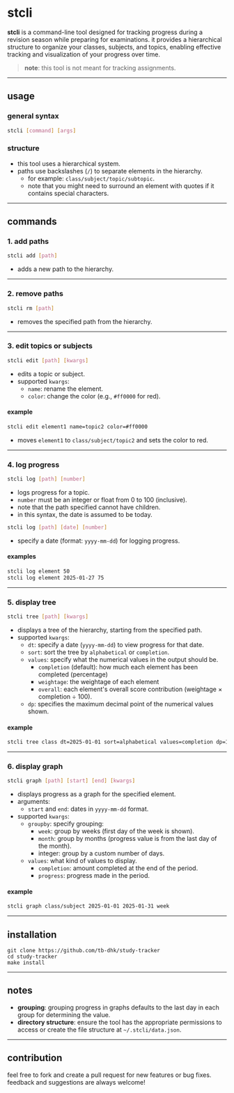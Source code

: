 # stcli

**stcli** is a command-line tool designed for tracking progress during a revision season while preparing for examinations. it provides a hierarchical structure to organize your classes, subjects, and topics, enabling effective tracking and visualization of your progress over time.

> **note**: this tool is not meant for tracking assignments.

---

## usage

### general syntax
```bash
stcli [command] [args]
```

### structure 
- this tool uses a hierarchical system.
- paths use backslashes (`/`) to separate elements in the hierarchy.  
  - for example: `class/subject/topic/subtopic`.
  - note that you might need to surround an element with quotes if it contains special characters.

---

## commands

### 1. **add paths**
```bash
stcli add [path]
```
- adds a new path to the hierarchy.

---

### 2. **remove paths**
```bash
stcli rm [path]
```
- removes the specified path from the hierarchy.

---

### 3. **edit topics or subjects**
```bash
stcli edit [path] [kwargs]
```
- edits a topic or subject.  
- supported `kwargs`:
  - `name`: rename the element.
  - `color`: change the color (e.g., `#ff0000` for red).

#### example
```bash
stcli edit element1 name=topic2 color=#ff0000
```
- moves `element1` to `class/subject/topic2` and sets the color to red.

---

### 4. **log progress**
```bash
stcli log [path] [number]
```
- logs progress for a topic.  
- `number` must be an integer or float from 0 to 100 (inclusive).
- note that the path specified cannot have children.
- in this syntax, the date is assumed to be today.

```bash
stcli log [path] [date] [number]
```
- specify a date (format: `yyyy-mm-dd`) for logging progress.

#### examples
```bash
stcli log element 50
stcli log element 2025-01-27 75
```

---

### 5. **display tree**
```bash
stcli tree [path] [kwargs]
```
- displays a tree of the hierarchy, starting from the specified path.  
- supported `kwargs`:
  - `dt`: specify a date (`yyyy-mm-dd`) to view progress for that date.
  - `sort`: sort the tree by `alphabetical` or `completion`.
  - `values`: specify what the numerical values in the output should be.
    - `completion` (default): how much each element has been completed (percentage)
    - `weightage`: the weightage of each element
    - `overall`: each element's overall score contribution (weightage × completion ÷ 100).
  - `dp`: specifies the maximum decimal point of the numerical values shown.
    
#### example
```bash
stcli tree class dt=2025-01-01 sort=alphabetical values=completion dp=1
```

---

### 6. **display graph**
```bash
stcli graph [path] [start] [end] [kwargs]
```
- displays progress as a graph for the specified element.  
- arguments:
  - `start` and `end`: dates in `yyyy-mm-dd` format.
- supported `kwargs`:
  - `groupby`: specify grouping:
    - `week`: group by weeks (first day of the week is shown).
    - `month`: group by months (progress value is from the last day of the month).
    - integer: group by a custom number of days.
  - `values`: what kind of values to display.
    - `completion`: amount completed at the end of the period.
    - `progress`: progress made in the period.


#### example
```bash
stcli graph class/subject 2025-01-01 2025-01-31 week
```

---

## installation

```
git clone https://github.com/tb-dhk/study-tracker
cd study-tracker
make install
```

---

## notes

- **grouping**: grouping progress in graphs defaults to the last day in each group for determining the value.
- **directory structure**: ensure the tool has the appropriate permissions to access or create the file structure at `~/.stcli/data.json`.

---

## contribution

feel free to fork and create a pull request for new features or bug fixes. feedback and suggestions are always welcome!
